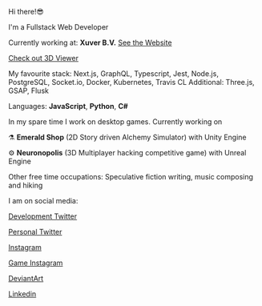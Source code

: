 Hi there!😎

I'm a Fullstack Web Developer

Currently working at: **Xuver B.V.**  [See the Website](https://xuver.com/) 

[Check out 3D Viewer](https://summerwood.xuver.com/ba034c00-b500-4331-bf56-88aaf83e9d55)

My favourite stack: Next.js, GraphQL, Typescript, Jest, Node.js, PostgreSQL, Socket.io, Docker, Kubernetes, Travis CL
Additional: Three.js, GSAP, Flusk

Languages: **JavaScript**, **Python**, **C#**

In my spare time I work on desktop games. Currently working on 

⚗️ **Emerald Shop** (2D Story driven Alchemy Simulator) with Unity Engine 

⚙️ **Neuronopolis** (3D Multiplayer hacking competitive game) with Unreal Engine

Other free time occupations:
Speculative fiction writing, music composing and hiking

I am on social media:

[Development Twitter](https://twitter.com/DevRijel)

[Personal Twitter](https://twitter.com/RijelEk)

[Instagram](https://www.instagram.com/ekrijel/)

[Game Instagram](https://www.instagram.com/fogcradle/)

[DeviantArt](https://www.deviantart.com/ekrijel)

[Linkedin](https://www.linkedin.com/in/jaros%C5%82aw-grishunin/)


